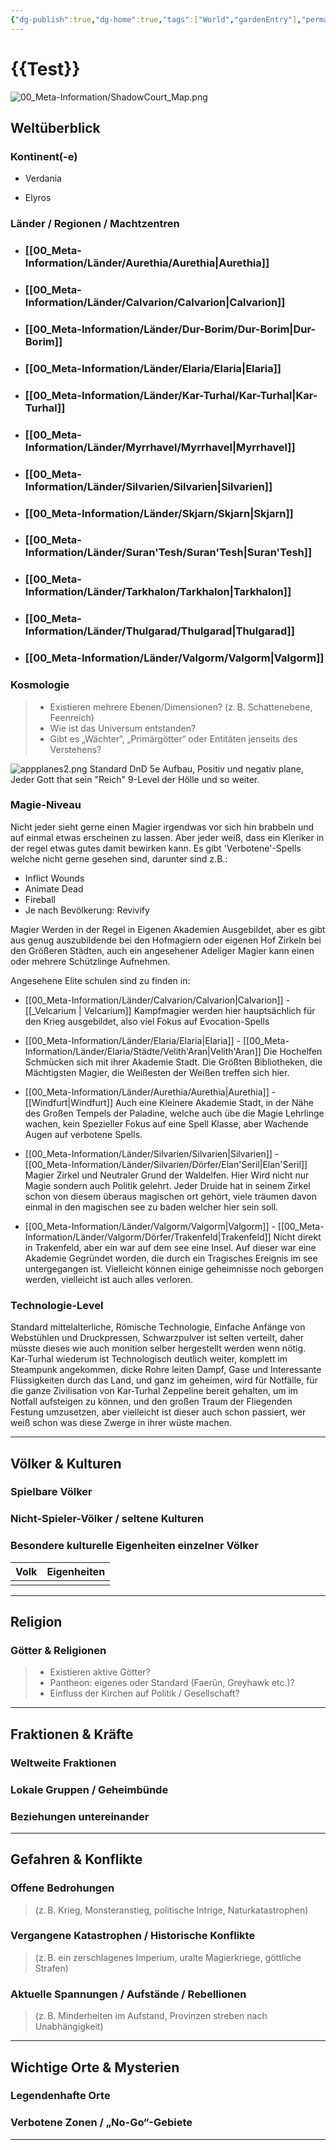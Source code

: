 ```yaml
---
{"dg-publish":true,"dg-home":true,"tags":["World","gardenEntry"],"permalink":"/00-meta-information/world/","dgPassFrontmatter":true}
---
```



# **{{Test}}**
![00_Meta-Information/ShadowCourt_Map.png](/img/user/00_Meta-Information/ShadowCourt_Map.png)

## **Weltüberblick**

### **Kontinent(-e)**

- Verdania
	
	

- Elyros
	
	

### **Länder / Regionen / Machtzentren**

- ### **[[00_Meta-Information/Länder/Aurethia/Aurethia\|Aurethia]]**
- ### **[[00_Meta-Information/Länder/Calvarion/Calvarion\|Calvarion]]**
- ### **[[00_Meta-Information/Länder/Dur-Borim/Dur-Borim\|Dur-Borim]]**
- ### **[[00_Meta-Information/Länder/Elaria/Elaria\|Elaria]]**
- ### **[[00_Meta-Information/Länder/Kar-Turhal/Kar-Turhal\|Kar-Turhal]]**
- ### **[[00_Meta-Information/Länder/Myrrhavel/Myrrhavel\|Myrrhavel]]**
- ### **[[00_Meta-Information/Länder/Silvarien/Silvarien\|Silvarien]]**
- ### **[[00_Meta-Information/Länder/Skjarn/Skjarn\|Skjarn]]**
- ### **[[00_Meta-Information/Länder/Suran'Tesh/Suran'Tesh\|Suran'Tesh]]**
- ### **[[00_Meta-Information/Länder/Tarkhalon/Tarkhalon\|Tarkhalon]]**
- ### **[[00_Meta-Information/Länder/Thulgarad/Thulgarad\|Thulgarad]]**
- ### **[[00_Meta-Information/Länder/Valgorm/Valgorm\|Valgorm]]**


### **Kosmologie**

>- Existieren mehrere Ebenen/Dimensionen? (z. B. Schattenebene, Feenreich)
>- Wie ist das Universum entstanden?
>- Gibt es „Wächter“, „Primärgötter“ oder Entitäten jenseits des Verstehens?

![appplanes2.png](/img/user/00_Meta-Information/appplanes2.png)
Standard DnD 5e Aufbau, Positiv und negativ plane, Jeder Gott that sein "Reich" 9-Level der Hölle und so weiter.


### **Magie-Niveau**

Nicht jeder sieht gerne einen Magier irgendwas vor sich hin brabbeln und auf einmal etwas erscheinen zu lassen. Aber jeder weiß, dass ein Kleriker in der regel etwas gutes damit bewirken kann.
Es gibt 'Verbotene'-Spells welche nicht gerne gesehen sind, darunter sind z.B.:
- Inflict Wounds
- Animate Dead
- Fireball
- Je nach Bevölkerung: Revivify

Magier Werden in der Regel in Eigenen Akademien Ausgebildet, aber es gibt aus genug auszubildende bei den Hofmagiern oder eigenen Hof Zirkeln bei den Größeren Städten, auch ein angesehener Adeliger Magier kann einen oder mehrere Schützlinge Aufnehmen.

Angesehene Elite schulen sind zu finden in:
- [[00_Meta-Information/Länder/Calvarion/Calvarion\|Calvarion]] - [[_Velcarium \| Velcarium]]
	Kampfmagier werden hier hauptsächlich für den Krieg ausgebildet, also viel Fokus auf Evocation-Spells

- [[00_Meta-Information/Länder/Elaria/Elaria\|Elaria]] - [[00_Meta-Information/Länder/Elaria/Städte/Velith'Aran\|Velith'Aran]]
	Die Hochelfen Schmücken sich mit ihrer Akademie Stadt. Die Größten Bibliotheken, die Mächtigsten Magier, die Weißesten der Weißen treffen sich hier.

- [[00_Meta-Information/Länder/Aurethia/Aurethia\|Aurethia]] - [[Windfurt\|Windfurt]]
	Auch eine Kleinere Akademie Stadt, in der Nähe des Großen Tempels der Paladine, welche auch übe die Magie Lehrlinge wachen, kein Spezieller Fokus auf eine Spell Klasse, aber Wachende Augen auf verbotene Spells.

- [[00_Meta-Information/Länder/Silvarien/Silvarien\|Silvarien]] -  [[00_Meta-Information/Länder/Silvarien/Dörfer/Elan'Seril\|Elan'Seril]]
	Magier Zirkel und Neutraler Grund der Waldelfen. Hier Wird nicht nur Magie sondern auch Politik gelehrt. Jeder Druide hat in seinem Zirkel schon von diesem überaus magischen ort gehört, viele träumen davon einmal in den magischen see zu baden welcher hier sein soll.

- [[00_Meta-Information/Länder/Valgorm/Valgorm\|Valgorm]] - [[00_Meta-Information/Länder/Valgorm/Dörfer/Trakenfeld\|Trakenfeld]]
	Nicht direkt in Trakenfeld, aber ein war auf dem see eine Insel. Auf dieser war eine Akademie Gegründet worden, die durch ein Tragisches Ereignis im see untergegangen ist. Vielleicht können einige geheimnisse noch geborgen werden, vielleicht ist auch alles verloren.


### **Technologie-Level**

Standard mittelalterliche, Römische Technologie, Einfache Anfänge von Webstühlen und Druckpressen, Schwarzpulver ist selten verteilt, daher müsste dieses wie auch monition selber hergestellt werden wenn nötig.
Kar-Turhal wiederum ist Technologisch deutlich weiter, komplett im Steampunk angekommen, dicke Rohre leiten Dampf, Gase und Interessante Flüssigkeiten durch das Land, und ganz im geheimen, wird für Notfälle, für die ganze Zivilisation von Kar-Turhal Zeppeline bereit gehalten, um im Notfall aufsteigen zu können, und den großen Traum der Fliegenden Festung umzusetzen, aber vielleicht ist dieser auch schon passiert, wer weiß schon was diese Zwerge in ihrer wüste machen. 

----

## **Völker & Kulturen**

### Spielbare Völker


### Nicht-Spieler-Völker / seltene Kulturen


### Besondere kulturelle Eigenheiten einzelner Völker

| Volk | Eigenheiten |
| ---- | ----------- |
|      |             |

---

## **Religion**

### Götter & Religionen

>- Existieren aktive Götter?
>- Pantheon: eigenes oder Standard (Faerûn, Greyhawk etc.)?
>- Einfluss der Kirchen auf Politik / Gesellschaft?


---

## **Fraktionen & Kräfte**

### Weltweite Fraktionen


### Lokale Gruppen / Geheimbünde


### Beziehungen untereinander


--- 

## **Gefahren & Konflikte**

### Offene Bedrohungen

> (z. B. Krieg, Monsteranstieg, politische Intrige, Naturkatastrophen)


### Vergangene Katastrophen / Historische Konflikte

> (z. B. ein zerschlagenes Imperium, uralte Magierkriege, göttliche Strafen)


### Aktuelle Spannungen / Aufstände / Rebellionen

> (z. B. Minderheiten im Aufstand, Provinzen streben nach Unabhängigkeit)


---

## **Wichtige Orte & Mysterien**

### Legendenhafte Orte


### Verbotene Zonen / „No-Go“-Gebiete


--- 
